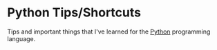 # Python Tips/Shortcuts

Tips and important things that I've learned for the [Python](https://www.python.org/) programming language.